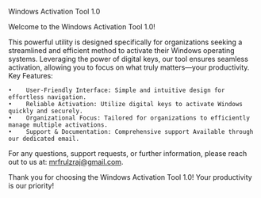 Windows Activation Tool 1.0

Welcome to the Windows Activation Tool 1.0! 

This powerful utility is designed specifically for organizations seeking a streamlined and efficient method to activate their Windows operating systems. Leveraging the power of digital keys, our tool ensures seamless activation, allowing you to focus on what truly matters—your productivity.
Key Features:

    •    User-Friendly Interface: Simple and intuitive design for effortless navigation.
    •    Reliable Activation: Utilize digital keys to activate Windows quickly and securely.
    •    Organizational Focus: Tailored for organizations to efficiently manage multiple activations.
    •    Support & Documentation: Comprehensive support Available through our dedicated email.

For any questions, support requests, or further information, please reach out to us at: mrfrulzraj@gmail.com.

Thank you for choosing the Windows Activation Tool 1.0! Your productivity is our priority!
